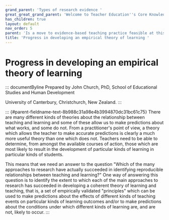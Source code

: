 ```yaml
---
grand_parent: 'Types of research evidence '
great_great_grand_parent: 'Welcome to Teacher Education''s Core Knowledge and Skills.'
has_children: true
layout: default
nav_order: 5
parent: 'Is a move to evidence-based teaching practice feasible at this time? '
title: 'Progress in developing an empirical theory of learning '
---
```

# Progress in developing an empirical theory of learning 


::: documentByline
Prepared by John Church, PhD, School of Educational Studies and Human
Development

University of Canterbury, Christchurch, New Zealand.
:::

::: {#parent-fieldname-text-8b988c31a98e4b3994870dc31bc61c75}
There are many different kinds of theories about the relationship
between teaching and learning and some of these allow us to make
predictions about what works, and some do not. From a practitioner's
point of view, a theory which allows the teacher to make accurate
predictions is clearly a much more useful theory than one which does
not. Teachers need to be able to determine, from amongst the available
courses of action, those which are most likely to result in the
development of particular kinds of learning in particular kinds of
students.

This means that we need an answer to the question "Which of the many
approaches to research have actually succeeded in identifying
reproducible relationships between teaching and learning?" One way of
answering this question is to identify the extent to which each of the
main approaches to research has succeeded in developing a coherent
theory of learning and teaching, that is, a set of empirically validated
"principles" which can be used to make predictions about the effects of
different kinds of teaching events on particular kinds of learning
outcomes and/or to make predictions about the conditions under which
different kinds of learning are, and are not, likely to occur.
:::
